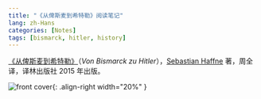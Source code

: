 ```yaml
---
title: "《从俾斯麦到希特勒》阅读笔记"
lang: zh-Hans
categories: [Notes]
tags: [bismarck, hitler, history]
---
```


[《从俾斯麦到希特勒》](https://book.douban.com/subject/26647781/)（*Von Bismarck zu Hitler*），[Sebastian Haffne](https://en.wikipedia.org/wiki/Sebastian_Haffner) 著，周全译，译林出版社 2015 年出版。

![front cover](https://img3.doubanio.com/view/subject/s/public/s28372732.jpg){: .align-right width="20%" }
